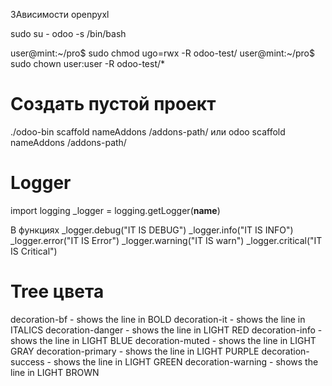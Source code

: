 ЗАвисимости
openpyxl

sudo su - odoo -s /bin/bash

user@mint:~/pro$ sudo chmod ugo=rwx -R odoo-test/
user@mint:~/pro$ sudo chown user:user -R odoo-test/\*


Создать пустой проект
======================
./odoo-bin scaffold nameAddons /addons-path/
или
odoo scaffold nameAddons /addons-path/


Logger
=======
import logging
_logger = logging.getLogger(__name__)

В функциях
        _logger.debug("IT IS DEBUG")
    	_logger.info("IT IS INFO")
    	_logger.error("IT IS Error")
    	_logger.warning("IT IS warn")
    	_logger.critical("IT IS Critical")


Tree цвета
===========
<tree decoration-danger="count_sync_field == 0">
decoration-bf - shows the line in BOLD
decoration-it - shows the line in ITALICS
decoration-danger - shows the line in LIGHT RED
decoration-info - shows the line in LIGHT BLUE
decoration-muted - shows the line in LIGHT GRAY
decoration-primary - shows the line in LIGHT PURPLE
decoration-success - shows the line in LIGHT GREEN
decoration-warning - shows the line in LIGHT BROWN
